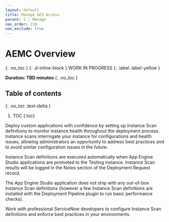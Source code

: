 ```yaml
---
layout: default
title: Manage AES Access
parent: 2 | Manage
nav_order: 210
nav_exclude: true
---
```


# AEMC Overview
{: .no_toc }
{: .d-inline-block }
WORK IN PROGRESS
{: .label .label-yellow }

**Duration: TBD minutes**
{: .no_toc }

## Table of contents
{: .no_toc .text-delta }

1. TOC
{:toc}


Deploy custom applications with confidence by setting up Instance Scan definitions to monitor instance health throughout the deployment process. Instance scans interrogate your instance for configurations and health issues, allowing administrators an opportunity to address best practices and to avoid 
similar configuration issues in the future.

Instance Scan definitions are executed automatically when App Engine Studio applications are promoted to the Testing instance. Instance Scan results will be 
logged in the Notes section of the Deployment Request record.

The App Engine Studio application does not ship with any out-of-box Instance Scan definitions (however a few Instance Scan definitions are installed with the 
Deployment Pipeline plugin to run basic performance checks). 

Work with professional ServiceNow developers to configure Instance Scan definitions and enforce best practices in your environments.
